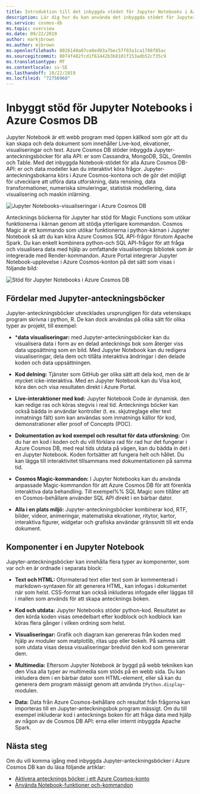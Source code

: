 ```yaml
---
title: Introduktion till det inbyggda stödet för Jupyter Notebooks i Azure Cosmos DB
description: Lär dig hur du kan använda det inbyggda stödet för Jupyter Notebooks i Azure Cosmos DB för att interaktivt köra frågor.
ms.service: cosmos-db
ms.topic: overview
ms.date: 09/22/2019
author: markjbrown
ms.author: mjbrown
ms.openlocfilehash: 8026140a07ce8ed03a7bec57f03a1ca1708f85ac
ms.sourcegitcommit: 8074f482fcd1f61442b3b8101f153adb52cf35c9
ms.translationtype: MT
ms.contentlocale: sv-SE
ms.lasthandoff: 10/22/2019
ms.locfileid: "72756968"
---
```

# <a name="built-in-jupyter-notebooks-support-in-azure-cosmos-db"></a>Inbyggt stöd för Jupyter Notebooks i Azure Cosmos DB

Jupyter Notebook är ett webb program med öppen källkod som gör att du kan skapa och dela dokument som innehåller Live-kod, ekvationer, visualiseringar och text. Azure Cosmos DB stöder inbyggda Jupyter-anteckningsböcker för alla API: er som Cassandra, MongoDB, SQL, Gremlin och Table. Med det inbyggda Notebook-stödet för alla Azure Cosmos DB-API: er och data modeller kan du interaktivt köra frågor. Jupyter-anteckningsbokarna körs i Azure Cosmos-kontona och de gör det möjligt för utvecklare att utföra data utforskning, data rensning, data transformationer, numeriska simuleringar, statistisk modellering, data visualisering och maskin inlärning.

![Jupyter Notebooks-visualiseringar i Azure Cosmos DB](./media/cosmosdb-jupyter-notebooks/cosmos-notebooks-overview.png)

Antecknings böckerna för Jupyter har stöd för Magic Functions som utökar funktionerna i kärnan genom att stödja ytterligare kommandon. Cosmos Magic är ett kommando som utökar funktionerna i python-kärnan i Jupyter Notebook så att du kan köra Azure Cosmos SQL API-frågor förutom Apache Spark. Du kan enkelt kombinera python-och SQL API-frågor för att fråga och visualisera data med hjälp av omfattande visualiserings bibliotek som är integrerade med Render-kommandon.
Azure Portal integrerar Jupyter Notebook-upplevelse i Azure Cosmos-konton på det sätt som visas i följande bild:

![Stöd för Jupyter Notebooks i Azure Cosmos DB](./media/cosmosdb-jupyter-notebooks/jupyter-notebooks-portal.png)

## <a name="benefits-of-jupyter-notebooks"></a>Fördelar med Jupyter-anteckningsböcker

Jupyter-anteckningsböcker utvecklades ursprungligen för data vetenskaps program skrivna i python, R. De kan dock användas på olika sätt för olika typer av projekt, till exempel:

* ***data visualiseringar:** med Jupyter-anteckningsböcker kan du visualisera data i form av en delad antecknings bok som återger viss data uppsättning som en bild. Med Jupyter Notebook kan du redigera visualiseringar, dela dem och tillåta interaktiva ändringar i den delade koden och data uppsättningen.

* **Kod delning:** Tjänster som GitHub ger olika sätt att dela kod, men de är mycket icke-interaktiva. Med en Jupyter Notebook kan du Visa kod, köra den och visa resultaten direkt i Azure Portal.

* **Live-interaktioner med kod:** Jupyter Notebook Code är dynamisk. den kan redige ras och köras stegvis i real tid. Antecknings böcker kan också bädda in användar kontroller (t. ex. skjutreglage eller text inmatnings fält) som kan användas som inmatnings källor för kod, demonstrationer eller proof of Concepts (POC).

* **Dokumentation av kod exempel och resultat för data utforskning:** Om du har en kod i koden och du vill förklara rad för rad hur det fungerar i Azure Cosmos DB, med real tids utdata på vägen, kan du bädda in det i en Jupyter Notebook. Koden fortsätter att fungera helt och hållet. Du kan lägga till interaktivitet tillsammans med dokumentationen på samma tid.

* **Cosmos Magic-kommandon:** I Jupyter Notebooks kan du använda anpassade Magic-kommandon för att Azure Cosmos DB för att förenkla interaktiva data behandling. Till exempel%% SQL Magic som tillåter att en Cosmos-behållare använder SQL API direkt i en bärbar dator.

* **Alla i en plats miljö:** Jupyter-anteckningsböcker kombinerar kod, RTF, bilder, videor, animeringar, matematiska ekvationer, ritytor, kartor, interaktiva figurer, widgetar och grafiska användar gränssnitt till ett enda dokument.

## <a name="components-of-a-jupyter-notebook"></a>Komponenter i en Jupyter Notebook

Jupyter-anteckningsböcker kan innehålla flera typer av komponenter, som var och en är ordnade i separata block:

* **Text och HTML:** Oformaterad text eller text som är kommenterad i markdown-syntaxen för att generera HTML, kan infogas i dokumentet när som helst. CSS-format kan också inkluderas infogade eller läggas till i mallen som används för att skapa antecknings boken.

* **Kod och utdata:** Jupyter Notebooks stöder python-kod. Resultatet av den körda koden visas omedelbart efter kodblock och kodblock kan köras flera gånger i vilken ordning som helst.

* **Visualiseringar:** Grafik och diagram kan genereras från koden med hjälp av moduler som matplotlib, ritas upp eller bokeh. På samma sätt som utdata visas dessa visualiseringar bredvid den kod som genererar dem.

* **Multimedia:** Eftersom Jupyter Notebook är byggd på webb tekniken kan den Visa alla typer av multimedia som stöds på en webb sida. Du kan inkludera dem i en bärbar dator som HTML-element, eller så kan du generera dem program mässigt genom att använda `IPython.display`-modulen.

* **Data:** Data från Azure Cosmos-behållare och resultat från frågorna kan importeras till en Jupyter-anteckningsbok program mässigt. Om du till exempel inkluderar kod i antecknings boken för att fråga data med hjälp av någon av de Cosmos DB API: erna eller internt inbyggda Apache Spark.

## <a name="next-steps"></a>Nästa steg

Om du vill komma igång med inbyggda Jupyter-anteckningsböcker i Azure Cosmos DB kan du läsa följande artiklar:

* [Aktivera antecknings böcker i ett Azure Cosmos-konto](enable-notebooks.md)
* [Använda Notebook-funktioner och-kommandon](use-notebook-features-and-commands.md)



